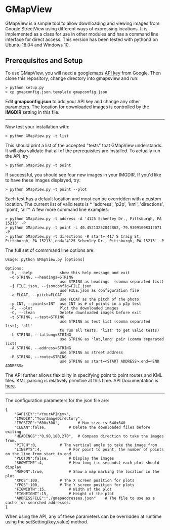 # GMapView

GMapView is a simple tool to allow downloading and viewing images from Google StreetView using different ways of expressing locations. It is implemented as a class for use in other modules and has a command line interface for direct access. This version has been tested with python3 on Ubuntu 18.04 and Windows 10.

## Prerequisites and Setup

To use GMapView, you will need a googlemaps [API key](https://developers.google.com/maps/documentation/javascript/get-api-key) from Google. Then clone this repository, change directory into gmapsview and run:

```
> python setup.py
> cp gmapconfig.json.template gmapconfig.json
```

Edit **gmapconfig.json** to add your API key and change any other parameters. The location for downloaded images is controlled by the **IMGDIR** setting in this file. 

---

Now test your installation with:

```
> python GMapView.py -t list
```

This should print a list of the accepted "tests" that GMapView understands. It will also validate that all of the prerequisites are installed. To actually run the API, try:

```
> python GMapView.py -t point
```

If successful, you should see four new images in your IMGDIR. If you'd like to have these images displayed, try:

```
> python GMapView.py -t point --plot
```

Each test has a default location and most can be overridden with a custom location. The current list of valid tests is * 'address', 'p2p', 'kml', 'directions', 'point', 'all'*.
 A few more command line examples:

```
> python GMapView.py -t address -A '4125 Schenley Dr., Pittsburgh, PA 15213' -P
> python GMapView.py -t point -L 40.45213252042862,-79.93091008312071 -P
> python GMapView.py -t directions -R start='417 S Craig St, Pittsburgh, PA 15213',end='4125 Schenley Dr., Pittsburgh, PA 15213' -P
```

The full set of commmand line options are:

```
Usage: python GMapView.py [options]

Options:
  -h, --help            show this help message and exit
  -d STRING, --headings=STRING
                        use STRING as headings  (comma separated list)
  -j FILE.json, --jsonconfig=FILE.json
                        use FILE.json as configuration file
  -a FLOAT, --pitch=FLOAT
                        use FLOAT as the pitch of the photo
  -p INT, --points=INT  use INT as # of points in a p2p test
  -P, --plot            Plot the downloaded images
  -C, --clean           Delete downloaded images before exit
  -t STRING, --test=STRING
                        use STRING as test list (comma separated list); 'all'
                        to run all tests; 'list' to get valid tests)
  -L STRING, --latlong=STRING
                        use STRING as 'lat,long' pair (comma separated list)
  -A STRING, --address=STRING
                        use STRING as street address
  -R STRING, --route=STRING
                        use STRING as start=<START ADDRESS>;end=<END ADDRESS>
```

The API further allows flexibility in specifying point to point routes and KML files. KML parsing is relatively primitive at this time. API Documentation is [here](API.md).

---
The configuration parameters for the json file are:

```
{
	"GAPIKEY":"<YourAPIKey>",
	"IMGDIR":"YourImageDirectory",
	"IMGSIZE":"600x300", 		# Max size is 640x640
	"CLEAN":false,			# Delete the downloaded files before exiting
	"HEADINGS":"0,90,180,270",	# Compass direction to take the images from.
	"PITCH":0,			# The vertical angle to take the image from 
	"LINEPTS":4,			# For point to point, the number of points on the line from start to end
	"PLOTON":false, 		# Display the images 
	"SHOWTIME":4,			# How long (in seconds) each plot should display
	"MAPON":true,			# Show a map marking the location in the plot	
	"XPOS":100,			# The X screen position for plots
	"YPOS":100,			# The Y screen position for plots
	"FIGWIDTH":15,			# Width of the plot
	"FIGHEIGHT":15,			# Height of the plot
	"ADDRESSFILE":"./gmapaddresses.json"	# The file to use as a cache for searched addresses.
}
```

When using the API, any of these parameters can be overridden at runtime using the setSetting(key,value) method.

